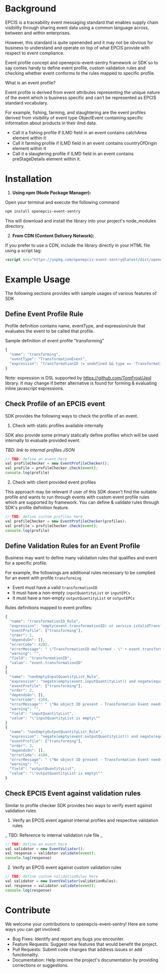 # Background

EPCIS is a traceability event messaging standard that enables supply chain visibility through sharing event data using a common language across, between and within enterprises.

However, this standard is quite openended and it may not be obvious for business to understand and operate on top of what EPCIS provide with respect to event compliance.

Event profile concept and openepcis-event-sentry framework or SDK so to say comes handy to define event profile, custom validation rules and checking whether event conforms to the rules mapped to specific profile.

What is an event profile?

Event profile is derived from event attributes representing the unique nature of the event which is business specific and can’t be represented as EPCIS standard vocabulary.

For example, fishing, farming, and slaughtering are the event profiles derived from visibility of event type ObjectEvent containing specific information about products in their ilmd data.

- Call it a fishing profile if ILMD field in an event contains catchArea element within it
- Call it farming profile if ILMD field in an event contains countryOfOrigin element within it
- Call it a slaugtering profile if ILMD field in an event contains preStageDetails element within it.


# Installation

1. <b>Using npm (Node Package Manager):</b>

Open your terminal and execute the following command

``` bash
npm install openepcis-event-sentry
```

This will download and install the library into your project's node_modules directory.

2. <b>From CDN (Content Delivery Network):</b>

If you prefer to use a CDN, include the library directly in your HTML file using a script tag:

``` html
<script src="https://unpkg.com/openepcis-event-sentry@latest/dist/openepcis-event-sentry.min.js"></script>
```


# Example Usage

The following sections provides with sample usages of various features of SDK


## Define Event Profile Rule

Profile definition contains name, eventType, and expression/rule that evaluates the event to be called that profile.

Sample definition of event profile "transforming"

``` javascript
{
  "name": "transforming",
  "eventType": "TransformationEvent",
  "expression": "transformationID != undefined && type == 'TransformationEvent'"
}
```

Note: expression is DSL supported by https://github.com/TomFrost/Jexl library. It may change if better alternative is found for forming & evaluating inline javascript expressions.


## Check Profile of an EPCIS event

SDK provides the following ways to check the profile of an event.

1. Check with static profiles available internally

SDK also provide some primary statically define profiles which will be used internally to evaluate provided event.

_TBD: link to internal profiles JSON_

``` javascript
// TBD: define an event here
val profileChecker = new EventProfileChecker();
val profile = profileChecker.check(event);
console.log(profile)
```

2. Check with client provided event profiles

This approach may be relevant if user of this SDK doesn't find the suitable profile and wants to run through events with custom event profile rules which are supported by framework. You can define & validate rules through SDK's profile definition feature.

``` javascript
// TBD: define custom profiles here
val profileChecker = new EventProfileChecker(profiles);
val profile = profileChecker.check(event);
console.log(profile)
```

## Define Validation Rules for an Event Profile

Business may want to define many validation rules that qualifies and event for a specific profile.

For example, the followings are additional rules necessary to be complied for an event with profile `transforming`

- Event must have a valid `transformationID`
- It must have a non-empty `inputQuantityList` or `inputEPCs`
- It must have a non-empty  `outputQuantityList` or `outputEPCs`

Rules definitions mapped to event profiles:

``` javascript
{
  "name": "transformationID_Rule",
  "expression": "empty(event.transformationID) or service.isValidTransformationID(event.transformationID)",
  "eventProfile": ["transforming"],
  "order": 1,
  "dependsOn": [],
  "errorCode": 4202,
  "errorMessage": " \"TransformationID malformed - \" + event.transformationID",
  "warning": "",
  "field": "transformationID",
  "value": "event.transformationID"
}
{
  "name": "nonEmptyInputQuantityList_Rule",
  "expression": "negate(empty(event.inputQuantityList)) and negate(equals(service.getEpcClasses(event.inputQuantityList).size(), 0))",
  "eventProfile": ["transforming"],
  "order": 2,
  "dependsOn": [],
  "errorCode": 4104,
  "errorMessage": " \"No object ID present - Transformation Event needs to have non empty inputQuantityList\"",
  "warning": "",
  "field": "inputQuantityList",
  "value": "\"inputQuantityList is empty\""
}
{
  "name": "nonEmptyOutputQuantityList_Rule",
  "expression": "negate(empty(event.outputQuantityList)) and negate(equals(service.getEpcClasses(event.outputQuantityList).size(), 0))",
  "eventProfile": ["transforming"],
  "order": 3,
  "dependsOn": [],
  "errorCode": 4104,
  "errorMessage": " \"No object ID present - Transformation Event needs to have non empty outputQuantityList\"",
  "warning": "",
  "field": "outputQuantityList",
  "value": "\"outputQuantityList is empty\""
}
```

## Check EPCIS Event against validation rules

Similar to profile checker SDK provides two ways to verify event against validation rules

1. Verify an EPCIS event against internal profiles and respective validation rules

_ TBD: Reference to internal validation rule file _

``` javascript
// TBD: define an event here
val validator = new EventValiator();
val response = validator.validate(event);
console.log(response)
```

2. Verify an EPCIS event against custom validation rules

``` javascript
// TBD: define custom validationRules here
val validator = new EventValiator(validationRules);
val response = validator.validate(event);
console.log(response)
```

# Contribute

We welcome your contributions to openepcis-event-sentry! Here are some ways you can get involved:

- Bug Fixes: Identify and report any bugs you encounter.
- Feature Requests: Suggest new features that would benefit the project.
- Pull Requests: Submit code changes that address issues or add functionality.
- Documentation: Help improve the project's documentation by providing corrections or suggestions.